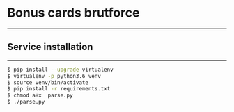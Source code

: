 # Bonus cards brutforce

- - -

## Service installation

- - -

```sh
$ pip install --upgrade virtualenv
$ virtualenv -p python3.6 venv
$ source venv/bin/activate
$ pip install -r requirements.txt
$ chmod a+x  parse.py
$ ./parse.py
```
